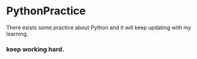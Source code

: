 # PythonPractice

There exists some practice about Python and it will keep updating with my learning.

### keep working hard.
